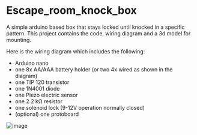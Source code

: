 # Escape_room_knock_box
A simple arduino based box that stays locked until knocked in a specific pattern. This project contains the code, wiring diagram and a 3d model for mounting.

Here is the wiring diagram which includes the following:
  - Arduino nano
  - one 8x AA/AAA battery holder (or two 4x wired as shown in the diagram)
  - one TIP 120 transistor
  - one 1N4001 diode
  - one Piezo electric sensor
  - one 2.2 kΩ resistor
  - one solenoid lock (9-12V operation normally closed)
  - (optional) one protoboard 

![image](https://user-images.githubusercontent.com/29553708/148707027-20da2818-269f-4867-9f2d-5b04d0f03936.png)


